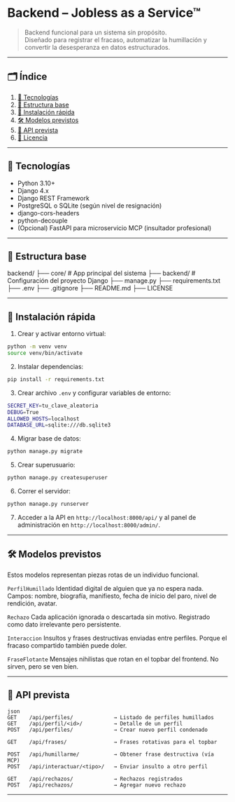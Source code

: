 # Backend – Jobless as a Service™

> Backend funcional para un sistema sin propósito.  
> Diseñado para registrar el fracaso, automatizar la humillación y convertir la desesperanza en datos estructurados.

---

## 🗂 Índice

1. [🧠 Tecnologías](#-tecnologías)
2. [📁 Estructura base](#-estructura-base)
3. [🔧 Instalación rápida](#-instalación-rápida)
4. [🛠 Modelos previstos](#-modelos-previstos)
5. [📡 API prevista](#-api-prevista)
6. [📜 Licencia](#-licencia)

---

## 🧠 Tecnologías

- Python 3.10+
- Django 4.x
- Django REST Framework
- PostgreSQL o SQLite (según nivel de resignación)
- django-cors-headers
- python-decouple
- (Opcional) FastAPI para microservicio MCP (insultador profesional)

---

## 📁 Estructura base

backend/
├── core/ # App principal del sistema
├── backend/ # Configuración del proyecto Django
├── manage.py
├── requirements.txt
├── .env
├── .gitignore
├── README.md
├── LICENSE

---

## 🔧 Instalación rápida

1. Crear y activar entorno virtual:

```bash
python -m venv venv
source venv/bin/activate
```

2. Instalar dependencias:

```bash
pip install -r requirements.txt
```

3. Crear archivo `.env` y configurar variables de entorno:

```bash
SECRET_KEY=tu_clave_aleatoria
DEBUG=True
ALLOWED_HOSTS=localhost
DATABASE_URL=sqlite:///db.sqlite3
```

4. Migrar base de datos:

```bash
python manage.py migrate
```

5. Crear superusuario:

```bash
python manage.py createsuperuser
```

6. Correr el servidor:

```bash
python manage.py runserver
```

7. Acceder a la API en `http://localhost:8000/api/` y al panel de administración en `http://localhost:8000/admin/`.

---

## 🛠 Modelos previstos

Estos modelos representan piezas rotas de un individuo funcional.

`PerfilHumillado`
Identidad digital de alguien que ya no espera nada.
Campos: nombre, biografía, manifiesto, fecha de inicio del paro, nivel de rendición, avatar.

`Rechazo`
Cada aplicación ignorada o descartada sin motivo.
Registrado como dato irrelevante pero persistente.

`Interaccion`
Insultos y frases destructivas enviadas entre perfiles.
Porque el fracaso compartido también puede doler.

`FraseFlotante`
Mensajes nihilistas que rotan en el topbar del frontend.
No sirven, pero se ven bien.

---

## 📡 API prevista

```
json
GET    /api/perfiles/             → Listado de perfiles humillados
GET    /api/perfil/<id>/          → Detalle de un perfil
POST   /api/perfiles/             → Crear nuevo perfil condenado

GET    /api/frases/               → Frases rotativas para el topbar

POST   /api/humillarme/           → Obtener frase destructiva (vía MCP)
POST   /api/interactuar/<tipo>/   → Enviar insulto a otro perfil

GET    /api/rechazos/             → Rechazos registrados
POST   /api/rechazos/             → Agregar nuevo rechazo
```

---
